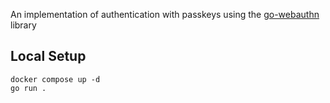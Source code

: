 An implementation of authentication with passkeys using the [go-webauthn](https://github.com/go-webauthn/webauthn) library

## Local Setup

```
docker compose up -d
go run .
```
